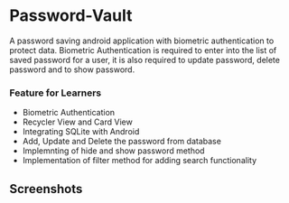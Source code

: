 # Password-Vault
A password saving android application with biometric authentication to protect data. Biometric Authentication is required to enter into the list of saved password for a user, it is also required to update password, delete password and to show password.

### Feature for Learners
* Biometric Authentication
* Recycler View and Card View
* Integrating SQLite with Android
* Add, Update and Delete the password from database
* Implemnting of hide and show password method 
* Implementation of filter method for adding search functionality

## Screenshots
